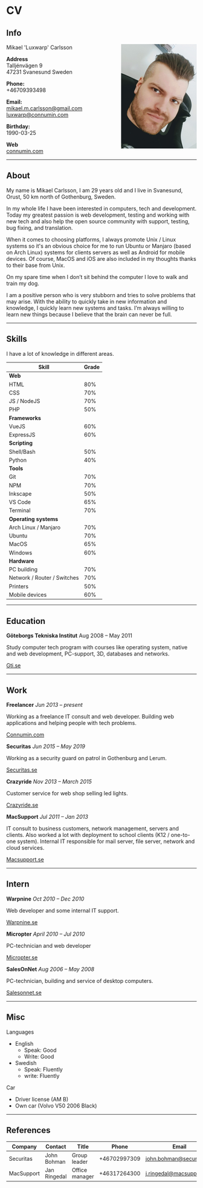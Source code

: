 # CV

## Info

<img src="https://raw.githubusercontent.com/luxwarp/cv/master/mikael-luxwarp-carlsson-profile.jpg" width="200px" style="float: right">

Mikael 'Luxwarp' Carlsson

**Address**  
Talljénvägen 9  
47231 Svanesund
Sweden

**Phone:**  
+46709393498

**Email:**  
mikael.m.carlsson@gmail.com  
luxwarp@connumin.com

**Birthday:**  
1990-03-25

**Web**  
[connumin.com](https://connumin.com)

---

## About

My name is Mikael Carlsson, I am 29 years old and I live in Svanesund, Orust, 50 km north of Gothenburg, Sweden.

In my whole life I have been interested in computers, tech and development. Today my greatest passion is web development, testing and working with new tech and also help the open source community with support, testing, bug fixing, and translation.

When it comes to choosing platforms, I always promote Unix / Linux systems so it's an obvious choice for me to run Ubuntu or Manjaro (based on Arch Linux) systems for clients servers as well as Android for mobile devices. Of course, MacOS and iOS are also included in my thoughts thanks to their base from Unix.

On my spare time when I don’t sit behind the computer I love to walk and train my dog.

I am a positive person who is very stubborn and tries to solve problems that may arise. With the ability to quickly take in new information and knowledge, I quickly learn new systems and tasks. I’m always willing to learn new things because I believe that the brain can never be full.

---

## Skills

I have a lot of knowledge in different areas.

| Skill                       | Grade |
| --------------------------- | ----- |
| **Web**                     |
| HTML                        | 80%   |
| CSS                         | 70%   |
| JS / NodeJS                 | 70%   |
| PHP                         | 50%   |
| **Frameworks**              |
| VueJS                       | 60%   |
| ExpressJS                   | 60%   |
| **Scripting**               |
| Shell/Bash                  | 50%   |
| Python                      | 40%   |
| **Tools**                   |
| Git                         | 70%   |
| NPM                         | 70%   |
| Inkscape                    | 50%   |
| VS Code                     | 65%   |
| Terminal                    | 70%   |
| **Operating systems**       |
| Arch Linux / Manjaro        | 70%   |
| Ubuntu                      | 70%   |
| MacOS                       | 65%   |
| Windows                     | 60%   |
| **Hardware**                |
| PC building                 | 70%   |
| Network / Router / Switches | 70%   |
| Printers                    | 50%   |
| Mobile devices              | 60%   |

---

## Education

**Göteborgs Tekniska Institut**
Aug 2008 – May 2011

Study computer tech program with courses like operating system, native and web development, PC-support, 3D, databases and networks.

[Gti.se](https://gti.se)

---

## Work

**Freelancer**
_Jun 2013 – present_

Working as a freelance IT consult and web developer. Building web applications and helping people with tech problems.

[Connumin.com](https://connumin.com)  

**Securitas**
_Jun 2015 – May 2019_

Working as a security guard on patrol in Gothenburg and Lerum.

[Securitas.se](https://securitas.se)

**Crazyride**
_Nov 2013 – March 2015_

Customer service for web shop selling led lights.

[Crazyride.se](https://crazyride.se)

**MacSupport**
_Jul 2011 – Jan 2013_

IT consult to business customers, network management, servers and clients. Also worked a lot with deployment to school clients (K12 / one-to-one system). Internal IT responsible for mail server, file server, network and cloud services.

[Macsupport.se](https://macsupport.se)

---

## Intern

**Warpnine**
_Oct 2010 – Dec 2010_

Web developer and some internal IT support.

[Warpnine.se](http://www.warpnine.se)

**Micropter**
_April 2010 – Jul 2010_

PC-technician and web developer

[Micropter.se](https://micropter.se)

**SalesOnNet**
_Aug 2006 – May 2008_

PC-technician, building and service of desktop computers.

[Salesonnet.se](http://www.salesonnet.se)

---

## Misc

Languages

- English
  - Speak: Good
  - Write: Good
- Swedish
  - Speak: Fluently
  - write: Fluently

Car

- Driver license (AM B)
- Own car (Volvo V50 2006 Black)

---

## References

| Company    | Contact      | Title          | Phone        | Email                    |
| ---------- | ------------ | -------------- | ------------ | ------------------------ |
| Securitas  | John Bohman  | Group leader   | +46702997309 | john.bohman@securitas.se |
| MacSupport | Jan Ringedal | Office manager | +46317264300 | j.ringedal@macsupport.se |
